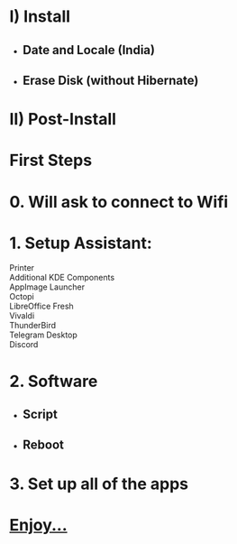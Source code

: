 # I) Install

- ## Date and Locale (India)
- ## Erase Disk (without Hibernate)

# II) Post-Install

# First Steps

# 0. Will ask to connect to Wifi

# 1. Setup Assistant:

Printer<br>
Additional KDE Components<br>
AppImage Launcher<br>
Octopi<br>
LibreOffice Fresh<br>
Vivaldi<br>
ThunderBird<br>
Telegram Desktop<br>
Discord<br>

# 2. Software
- ## Script
- ## Reboot

# 3. Set up all of the apps

# [Enjoy...](https://github.com/hookstdev/OmniGuides/blob/omni/OS/Windows/Windows.md)

